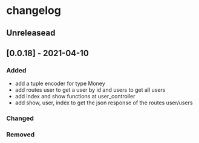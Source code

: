 # changelog

## Unreleasead

## [0.0.18] - 2021-04-10
### Added

- add a tuple encoder for type Money
- add routes user to get a user by id and users to get all users
- add index and show functions at user_controller
- add show, user, index to get the json response of the routes user/users

### Changed

### Removed